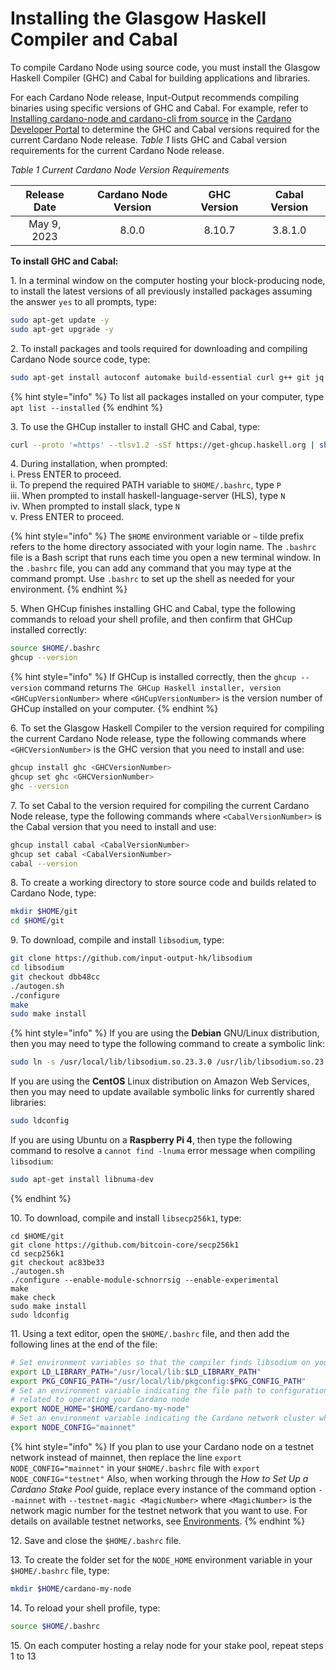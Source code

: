 # Installing the Glasgow Haskell Compiler and Cabal

To compile Cardano Node using source code, you must install the Glasgow Haskell Compiler (GHC) and Cabal for building applications and libraries.

For each Cardano Node release, Input-Output recommends compiling binaries using specific versions of GHC and Cabal. For example, refer to [Installing cardano-node and cardano-cli from source](https://developers.cardano.org/docs/get-started/installing-cardano-node/) in the [Cardano Developer Portal](https://developers.cardano.org/docs/get-started/) to determine the GHC and Cabal versions required for the current Cardano Node release. _Table 1_ lists GHC and Cabal version requirements for the current Cardano Node release.

_Table 1 Current Cardano Node Version Requirements_

| Release Date | Cardano Node Version | GHC Version | Cabal Version |
| :----------: | :------------------: | :---------: | :-----------: |
|  May 9, 2023 |         8.0.0        |    8.10.7   |    3.8.1.0    |

**To install GHC and Cabal:**

1\. In a terminal window on the computer hosting your block-producing node, to install the latest versions of all previously installed packages assuming the answer `yes` to all prompts, type:

```bash
sudo apt-get update -y
sudo apt-get upgrade -y
```

2\. To install packages and tools required for downloading and compiling Cardano Node source code, type:

```bash
sudo apt-get install autoconf automake build-essential curl g++ git jq libffi-dev libgmp-dev libncursesw5 libssl-dev libsystemd-dev libtinfo-dev libtool make pkg-config tmux wget zlib1g-dev -y
```

{% hint style="info" %}
To list all packages installed on your computer, type `apt list --installed`
{% endhint %}

3\. To use the GHCup installer to install GHC and Cabal, type:

```bash
curl --proto '=https' --tlsv1.2 -sSf https://get-ghcup.haskell.org | sh
```

4\. During installation, when prompted:\
i. Press ENTER to proceed.\
ii. To prepend the required PATH variable to `$HOME/.bashrc`, type `P`\
iii. When prompted to install haskell-language-server (HLS), type `N`\
iv. When prompted to install slack, type `N`\
v. Press ENTER to proceed.

{% hint style="info" %}
The `$HOME` environment variable or `~` tilde prefix refers to the home directory associated with your login name. The `.bashrc` file is a Bash script that runs each time you open a new terminal window. In the `.bashrc` file, you can add any command that you may type at the command prompt. Use `.bashrc` to set up the shell as needed for your environment.
{% endhint %}

5\. When GHCup finishes installing GHC and Cabal, type the following commands to reload your shell profile, and then confirm that GHCup installed correctly:

```bash
source $HOME/.bashrc
ghcup --version
```

{% hint style="info" %}
If GHCup is installed correctly, then the `ghcup --version` command returns `The GHCup Haskell installer, version <GHCupVersionNumber>` where `<GHCupVersionNumber>` is the version number of GHCup installed on your computer.
{% endhint %}

6\. To set the Glasgow Haskell Compiler to the version required for compiling the current Cardano Node release, type the following commands where `<GHCVersionNumber>` is the GHC version that you need to install and use:

```bash
ghcup install ghc <GHCVersionNumber>
ghcup set ghc <GHCVersionNumber>
ghc --version
```

7\. To set Cabal to the version required for compiling the current Cardano Node release, type the following commands where `<CabalVersionNumber>` is the Cabal version that you need to install and use:

```bash
ghcup install cabal <CabalVersionNumber>
ghcup set cabal <CabalVersionNumber>
cabal --version
```

8\. To create a working directory to store source code and builds related to Cardano Node, type:

```bash
mkdir $HOME/git
cd $HOME/git
```

9\. To download, compile and install `libsodium`, type:

```bash
git clone https://github.com/input-output-hk/libsodium
cd libsodium
git checkout dbb48cc
./autogen.sh
./configure
make
sudo make install
```

{% hint style="info" %}
If you are using the **Debian** GNU/Linux distribution, then you may need to type the following command to create a symbolic link:

```bash
sudo ln -s /usr/local/lib/libsodium.so.23.3.0 /usr/lib/libsodium.so.23
```

If you are using the **CentOS** Linux distribution on Amazon Web Services, then you may need to update available symbolic links for currently shared libraries:

```bash
sudo ldconfig
```

If you are using Ubuntu on a **Raspberry Pi 4**, then type the following command to resolve a `cannot find -lnuma` error message when compiling `libsodium`:

```bash
sudo apt-get install libnuma-dev
```
{% endhint %}

10\. To download, compile and install `libsecp256k1`, type:

```
cd $HOME/git
git clone https://github.com/bitcoin-core/secp256k1
cd secp256k1
git checkout ac83be33
./autogen.sh
./configure --enable-module-schnorrsig --enable-experimental
make
make check
sudo make install
sudo ldconfig
```

11\. Using a text editor, open the `$HOME/.bashrc` file, and then add the following lines at the end of the file:

```bash
# Set environment variables so that the compiler finds libsodium on your computer
export LD_LIBRARY_PATH="/usr/local/lib:$LD_LIBRARY_PATH"
export PKG_CONFIG_PATH="/usr/local/lib/pkgconfig:$PKG_CONFIG_PATH"
# Set an environment variable indicating the file path to configuration files and scripts
# related to operating your Cardano node
export NODE_HOME="$HOME/cardano-my-node"
# Set an environment variable indicating the Cardano network cluster where your node runs
export NODE_CONFIG="mainnet"
```

{% hint style="info" %}
If you plan to use your Cardano node on a testnet network instead of mainnet, then replace the line `export NODE_CONFIG="mainnet"` in your `$HOME/.bashrc` file with `export NODE_CONFIG="testnet"` Also, when working through the _How to Set Up a Cardano Stake Pool_ guide, replace every instance of the command option `--mainnet` with `--testnet-magic <MagicNumber>` where `<MagicNumber>` is the network magic number for the testnet network that you want to use. For details on available testnet networks, see [Environments](https://book.world.dev.cardano.org/environments.html).
{% endhint %}

12\. Save and close the `$HOME/.bashrc` file.

13\. To create the folder set for the `NODE_HOME` environment variable in your `$HOME/.bashrc` file, type:

```bash
mkdir $HOME/cardano-my-node
```

14\. To reload your shell profile, type:

```bash
source $HOME/.bashrc
```

15\. On each computer hosting a relay node for your stake pool, repeat steps 1 to 13
